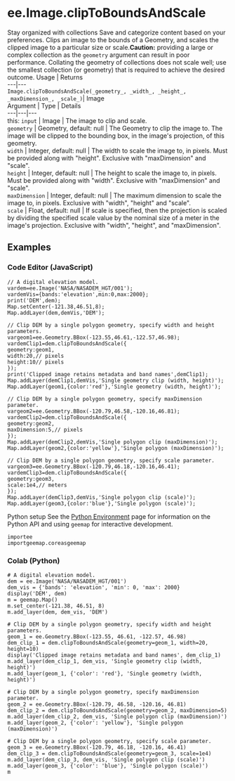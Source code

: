  
#  ee.Image.clipToBoundsAndScale
Stay organized with collections  Save and categorize content based on your preferences. 
Clips an image to the bounds of a Geometry, and scales the clipped image to a particular size or scale.**Caution:** providing a large or complex collection as the `geometry` argument can result in poor performance. Collating the geometry of collections does not scale well; use the smallest collection (or geometry) that is required to achieve the desired outcome. Usage | Returns  
---|---  
`Image.clipToBoundsAndScale(_geometry_, _width_, _height_, _maxDimension_, _scale_)`|  Image  
Argument | Type | Details  
---|---|---  
this: `input` | Image | The image to clip and scale.  
`geometry` | Geometry, default: null | The Geometry to clip the image to. The image will be clipped to the bounding box, in the image's projection, of this geometry.  
`width` | Integer, default: null | The width to scale the image to, in pixels. Must be provided along with "height". Exclusive with "maxDimension" and "scale".  
`height` | Integer, default: null | The height to scale the image to, in pixels. Must be provided along with "width". Exclusive with "maxDimension" and "scale".  
`maxDimension` | Integer, default: null | The maximum dimension to scale the image to, in pixels. Exclusive with "width", "height" and "scale".  
`scale` | Float, default: null | If scale is specified, then the projection is scaled by dividing the specified scale value by the nominal size of a meter in the image's projection. Exclusive with "width", "height", and "maxDimension".  
## Examples
### Code Editor (JavaScript)
```
// A digital elevation model.
vardem=ee.Image('NASA/NASADEM_HGT/001');
vardemVis={bands:'elevation',min:0,max:2000};
print('DEM',dem);
Map.setCenter(-121.38,46.51,8);
Map.addLayer(dem,demVis,'DEM');

// Clip DEM by a single polygon geometry, specify width and height parameters.
vargeom1=ee.Geometry.BBox(-123.55,46.61,-122.57,46.98);
vardemClip1=dem.clipToBoundsAndScale({
geometry:geom1,
width:20,// pixels
height:10// pixels
});
print('Clipped image retains metadata and band names',demClip1);
Map.addLayer(demClip1,demVis,'Single geometry clip (width, height)');
Map.addLayer(geom1,{color:'red'},'Single geometry (width, height)');

// Clip DEM by a single polygon geometry, specify maxDimension parameter.
vargeom2=ee.Geometry.BBox(-120.79,46.58,-120.16,46.81);
vardemClip2=dem.clipToBoundsAndScale({
geometry:geom2,
maxDimension:5,// pixels
});
Map.addLayer(demClip2,demVis,'Single polygon clip (maxDimension)');
Map.addLayer(geom2,{color:'yellow'},'Single polygon (maxDimension)');

// Clip DEM by a single polygon geometry, specify scale parameter.
vargeom3=ee.Geometry.BBox(-120.79,46.18,-120.16,46.41);
vardemClip3=dem.clipToBoundsAndScale({
geometry:geom3,
scale:1e4,// meters
});
Map.addLayer(demClip3,demVis,'Single polygon clip (scale)');
Map.addLayer(geom3,{color:'blue'},'Single polygon (scale)');
```

Python setup
See the [ Python Environment](https://developers.google.com/earth-engine/guides/python_install) page for information on the Python API and using `geemap` for interactive development.
```
importee
importgeemap.coreasgeemap
```

### Colab (Python)
```
# A digital elevation model.
dem = ee.Image('NASA/NASADEM_HGT/001')
dem_vis = {'bands': 'elevation', 'min': 0, 'max': 2000}
display('DEM', dem)
m = geemap.Map()
m.set_center(-121.38, 46.51, 8)
m.add_layer(dem, dem_vis, 'DEM')

# Clip DEM by a single polygon geometry, specify width and height parameters.
geom_1 = ee.Geometry.BBox(-123.55, 46.61, -122.57, 46.98)
dem_clip_1 = dem.clipToBoundsAndScale(geometry=geom_1, width=20, height=10)
display('Clipped image retains metadata and band names', dem_clip_1)
m.add_layer(dem_clip_1, dem_vis, 'Single geometry clip (width, height)')
m.add_layer(geom_1, {'color': 'red'}, 'Single geometry (width, height)')

# Clip DEM by a single polygon geometry, specify maxDimension parameter.
geom_2 = ee.Geometry.BBox(-120.79, 46.58, -120.16, 46.81)
dem_clip_2 = dem.clipToBoundsAndScale(geometry=geom_2, maxDimension=5)
m.add_layer(dem_clip_2, dem_vis, 'Single polygon clip (maxDimension)')
m.add_layer(geom_2, {'color': 'yellow'}, 'Single polygon (maxDimension)')

# Clip DEM by a single polygon geometry, specify scale parameter.
geom_3 = ee.Geometry.BBox(-120.79, 46.18, -120.16, 46.41)
dem_clip_3 = dem.clipToBoundsAndScale(geometry=geom_3, scale=1e4)
m.add_layer(dem_clip_3, dem_vis, 'Single polygon clip (scale)')
m.add_layer(geom_3, {'color': 'blue'}, 'Single polygon (scale)')
m
```

